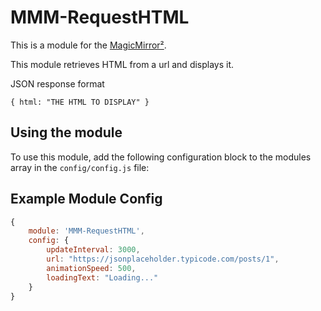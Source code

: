 # MMM-RequestHTML

This is a module for the [MagicMirror²](https://github.com/MichMich/MagicMirror/).

This module retrieves HTML from a url and displays it.

JSON response format
```
{ html: "THE HTML TO DISPLAY" }
```

## Using the module

To use this module, add the following configuration block to the modules array in the `config/config.js` file:

## Example Module Config
```javascript
{
	module: 'MMM-RequestHTML',
	config: {
		updateInterval: 3000,
		url: "https://jsonplaceholder.typicode.com/posts/1",
		animationSpeed: 500,
		loadingText: "Loading..."
	}
}
```
